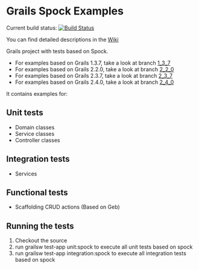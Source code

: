 Grails Spock Examples
=====================

Current build status: [![Build Status](https://travis-ci.org/pschneider-manzell/grails-spock-examples.png?branch=master)](https://travis-ci.org/pschneider-manzell/grails-spock-examples)

You can find detailed descriptions in the [Wiki](https://wiki.github.com/pschneider-manzell/grails-spock-examples/)


Grails project with tests based on Spock.

- For examples based on Grails 1.3.7, take a look at branch [1_3_7](https://github.com/pschneider-manzell/grails-spock-examples/tree/grails_1_3_7)
- For examples based on Grails 2.2.0, take a look at branch [2_2_0](https://github.com/pschneider-manzell/grails-spock-examples/tree/grails_2_2_0)
- For examples based on Grails 2.3.7, take a look at branch [2_3_7](https://github.com/pschneider-manzell/grails-spock-examples/tree/grails_2_3_7)
- For examples based on Grails 2.4.0, take a look at branch [2_4_0](https://github.com/pschneider-manzell/grails-spock-examples/tree/grails_2_4_0)


It contains examples for:

Unit tests
---------------------
* Domain classes
* Service classes
* Controller classes

Integration tests
---------------------
* Services

Functional tests
---------------------
* Scaffolding CRUD actions (Based on Geb)


Running the tests
------------------
1. Checkout the source
3. run grailsw test-app unit:spock to execute all unit tests based on spock
4. run grailsw test-app integration:spock to execute all integration tests based on spock
